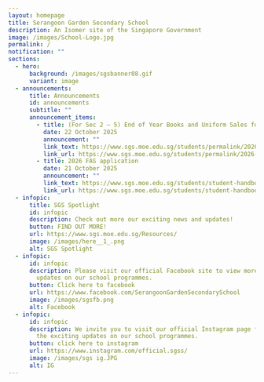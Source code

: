 ```yaml
---
layout: homepage
title: Serangoon Garden Secondary School
description: An Isomer site of the Singapore Government
image: /images/School-Logo.jpg
permalink: /
notification: ""
sections:
  - hero:
      background: /images/sgsbanner08.gif
      variant: image
  - announcements:
      title: Announcements
      id: announcements
      subtitle: ""
      announcement_items:
        - title: (For Sec 2 – 5) End of Year Books and Uniform Sales for 2026
          date: 22 October 2025
          announcement: ""
          link_text: https://www.sgs.moe.edu.sg/students/permalink/2026-sec2-sec5-books-uniform-sales/
          link_url: https://www.sgs.moe.edu.sg/students/permalink/2026-sec2-sec5-books-uniform-sales/
        - title: 2026 FAS application
          date: 21 October 2025
          announcement: ""
          link_text: https://www.sgs.moe.edu.sg/students/student-handbook/financial-assistance-scheme/
          link_url: https://www.sgs.moe.edu.sg/students/student-handbook/financial-assistance-scheme/
  - infopic:
      title: SGS Spotlight
      id: infopic
      description: Check out more our exciting news and updates!
      button: FIND OUT MORE!
      url: https://www.sgs.moe.edu.sg/Resources/
      image: /images/here__1_.png
      alt: SGS Spotlight
  - infopic:
      id: infopic
      description: Please visit our official Facebook site to view more exciting
        updates on our school programmes.
      button: Click here to facebook
      url: https://www.facebook.com/SerangoonGardenSecondarySchool
      image: /images/sgsfb.png
      alt: Facebook
  - infopic:
      id: infopic
      description: We invite you to visit our official Instagram page for a glimpse of
        the exciting updates on our school programmes.
      button: click here to instagram
      url: https://www.instagram.com/official.sgss/
      image: /images/sgs ig.JPG
      alt: IG
---
```

